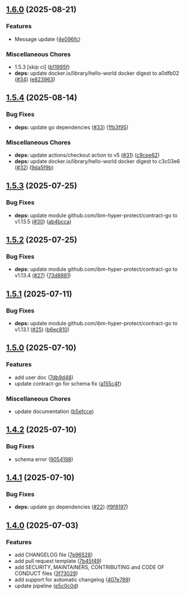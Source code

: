 ## [1.6.0](https://github.com/ibm-hyper-protect/contract-cli/compare/v1.5.4...v1.6.0) (2025-08-21)

### Features

* Message update ([4e096fc](https://github.com/ibm-hyper-protect/contract-cli/commit/4e096fcdb6d8cfe2b182091fec4fb650f3203e9b))

### Miscellaneous Chores

* 1.5.3 [skip ci] ([b11995f](https://github.com/ibm-hyper-protect/contract-cli/commit/b11995f2de0967de8eda44e7d30e15a0aaae1f12))
* **deps:** update docker.io/library/hello-world docker digest to a0dfb02 ([#34](https://github.com/ibm-hyper-protect/contract-cli/issues/34)) ([e823963](https://github.com/ibm-hyper-protect/contract-cli/commit/e823963489a65ab5eecda28b718f6345c522adcc))

## [1.5.4](https://github.com/ibm-hyper-protect/contract-cli/compare/v1.5.3...v1.5.4) (2025-08-14)

### Bug Fixes

* **deps:** update go dependencies ([#33](https://github.com/ibm-hyper-protect/contract-cli/issues/33)) ([1fb3f95](https://github.com/ibm-hyper-protect/contract-cli/commit/1fb3f954a56d59c84b08d8ab04fe4387e3b56bac))

### Miscellaneous Chores

* **deps:** update actions/checkout action to v5 ([#31](https://github.com/ibm-hyper-protect/contract-cli/issues/31)) ([c9cee62](https://github.com/ibm-hyper-protect/contract-cli/commit/c9cee624bde5474292df82f2f1bb8dcc5d181d1c))
* **deps:** update docker.io/library/hello-world docker digest to c3c03e6 ([#32](https://github.com/ibm-hyper-protect/contract-cli/issues/32)) ([9da5f9b](https://github.com/ibm-hyper-protect/contract-cli/commit/9da5f9ba1c98efb090fa171d26879495025e63c6))

## [1.5.3](https://github.com/ibm-hyper-protect/contract-cli/compare/v1.5.2...v1.5.3) (2025-07-25)

### Bug Fixes

* **deps:** update module github.com/ibm-hyper-protect/contract-go to v1.13.5 ([#30](https://github.com/ibm-hyper-protect/contract-cli/issues/30)) ([ab4bcca](https://github.com/ibm-hyper-protect/contract-cli/commit/ab4bccaf16323f95367f1eadd41affe6873deaf3))

## [1.5.2](https://github.com/ibm-hyper-protect/contract-cli/compare/v1.5.1...v1.5.2) (2025-07-25)

### Bug Fixes

* **deps:** update module github.com/ibm-hyper-protect/contract-go to v1.13.4 ([#27](https://github.com/ibm-hyper-protect/contract-cli/issues/27)) ([73d8881](https://github.com/ibm-hyper-protect/contract-cli/commit/73d8881192a3377957f4a75c92eea77b33782276))

## [1.5.1](https://github.com/ibm-hyper-protect/contract-cli/compare/v1.5.0...v1.5.1) (2025-07-11)

### Bug Fixes

* **deps:** update module github.com/ibm-hyper-protect/contract-go to v1.13.1 ([#25](https://github.com/ibm-hyper-protect/contract-cli/issues/25)) ([b6ec810](https://github.com/ibm-hyper-protect/contract-cli/commit/b6ec81090e2680f3a1c75975b5035e1a31a9c3dc))

## [1.5.0](https://github.com/ibm-hyper-protect/contract-cli/compare/v1.4.2...v1.5.0) (2025-07-10)

### Features

* add user doc ([7db9d48](https://github.com/ibm-hyper-protect/contract-cli/commit/7db9d485611369cc563808a6bc7ed0ea8e421ece))
* update contract-go for schema fix ([a155c4f](https://github.com/ibm-hyper-protect/contract-cli/commit/a155c4f6b10f55512bc49e555000b172210fc3d3))

### Miscellaneous Chores

* update documentation ([b5efcce](https://github.com/ibm-hyper-protect/contract-cli/commit/b5efcce714c4251e11f9313eb055f86bd4e6c6c6))

## [1.4.2](https://github.com/ibm-hyper-protect/contract-cli/compare/v1.4.1...v1.4.2) (2025-07-10)

### Bug Fixes

* schema error ([9054198](https://github.com/ibm-hyper-protect/contract-cli/commit/9054198447f186048063514fd3e3c6d3b5eb8b41))

## [1.4.1](https://github.com/ibm-hyper-protect/contract-cli/compare/v1.4.0...v1.4.1) (2025-07-10)

### Bug Fixes

* **deps:** update go dependencies ([#22](https://github.com/ibm-hyper-protect/contract-cli/issues/22)) ([f9f8197](https://github.com/ibm-hyper-protect/contract-cli/commit/f9f81976cb7d52301ac94421f73742cf26768794))

## [1.4.0](https://github.com/ibm-hyper-protect/contract-cli/compare/v1.3.8...v1.4.0) (2025-07-03)

### Features

* add CHANGELOG file ([7e96528](https://github.com/ibm-hyper-protect/contract-cli/commit/7e96528157ef2112daf370e4eaf9733243b86377))
* add pull request template ([7b45f49](https://github.com/ibm-hyper-protect/contract-cli/commit/7b45f49af08b9cbc14bcb9efdc0fdfed3819cf0e))
* add SECURITY, MAINTAINERS, CONTRIBUTING and CODE OF CONDUCT files ([3f73029](https://github.com/ibm-hyper-protect/contract-cli/commit/3f73029665f440bb8fc8db1a4883409995cb62d8))
* add support for automatic changelog ([407e789](https://github.com/ibm-hyper-protect/contract-cli/commit/407e78949ec61909c3f4f40d8dfd77d879706df6))
* update pipeline ([e5c0c0d](https://github.com/ibm-hyper-protect/contract-cli/commit/e5c0c0d7c4eb2a15943a987638fddadf027a94a5))
